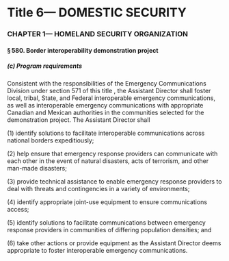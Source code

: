 
# Title 6— DOMESTIC SECURITY
### CHAPTER 1— HOMELAND SECURITY ORGANIZATION
#### § 580. Border interoperability demonstration project
##### (c) Program requirements

Consistent with the responsibilities of the Emergency Communications Division under section 571 of this title , the Assistant Director shall foster local, tribal, State, and Federal interoperable emergency communications, as well as interoperable emergency communications with appropriate Canadian and Mexican authorities in the communities selected for the demonstration project. The Assistant Director shall

(1) identify solutions to facilitate interoperable communications across national borders expeditiously;

(2) help ensure that emergency response providers can communicate with each other in the event of natural disasters, acts of terrorism, and other man-made disasters;

(3) provide technical assistance to enable emergency response providers to deal with threats and contingencies in a variety of environments;

(4) identify appropriate joint-use equipment to ensure communications access;

(5) identify solutions to facilitate communications between emergency response providers in communities of differing population densities; and

(6) take other actions or provide equipment as the Assistant Director deems appropriate to foster interoperable emergency communications.
